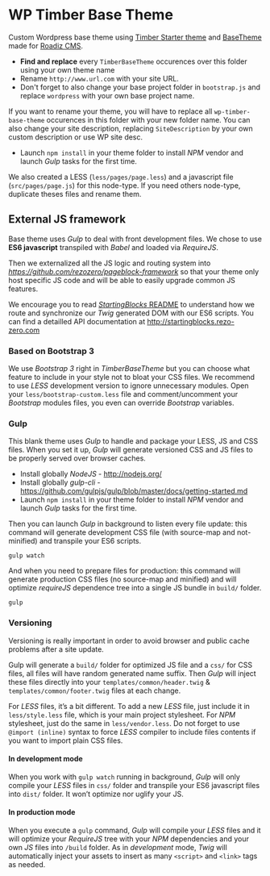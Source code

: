 # WP Timber Base Theme

Custom Wordpress base theme using [Timber Starter theme](https://github.com/timber/starter-theme) and [BaseTheme](https://github.com/roadiz/BaseTheme) made for [Roadiz CMS](http://www.roadiz.io).

- **Find and replace** every `TimberBaseTheme` occurences over this folder using your own theme name
- Rename `http://www.url.com` with your site URL.
- Don't forget to also change your base project folder in `bootstrap.js` and replace `wordpress` with your own base project name.

If you want to rename your theme, you will have to replace all `wp-timber-base-theme` occurences in this folder with your new folder name.
You can also change your site description, replacing `SiteDescription` by your own custom description or use WP site desc.

- Launch `npm install` in your theme folder to install _NPM_ vendor and launch _Gulp_ tasks for the first time.

We also created a LESS (`less/pages/page.less`) and a javascript file (`src/pages/page.js`) for this node-type.
If you need others node-type, duplicate theses files and rename them.

## External JS framework

Base theme uses _Gulp_ to deal with front development files.
We chose to use **ES6 javascript** transpiled with _Babel_ and loaded via _RequireJS_.

Then we externalized all the JS logic and routing system into *https://github.com/rezozero/pageblock-framework*
so that your theme only host specific JS code and will be able to easily upgrade common JS features.

We encourage you to read [_StartingBlocks_ README](https://github.com/rezozero/starting-blocks/blob/master/README.md)
to understand how we route and synchronize our _Twig_ generated DOM with our ES6 scripts. You can find a detailled
API documentation at http://startingblocks.rezo-zero.com

### Based on Bootstrap 3

We use _Bootstrap 3_ right in _TimberBaseTheme_ but you can choose what feature to include in your style not to bloat your CSS files.
We recommend to use _LESS_ development version to ignore unnecessary modules.
Open your `less/bootstrap-custom.less` file and comment/uncomment your _Bootstrap_
modules files, you even can override _Bootstrap_ variables.

### Gulp

This blank theme uses _Gulp_ to handle and package your LESS, JS and CSS files.
When you set it up, _Gulp_ will generate versioned CSS and JS files to
be properly served over browser caches.

- Install globally _NodeJS_ - http://nodejs.org/
- Install globally _gulp-cli_ - https://github.com/gulpjs/gulp/blob/master/docs/getting-started.md
- Launch `npm install` in your theme folder to install _NPM_ vendor and launch _Gulp_ tasks for the first time.

Then you can launch _Gulp_ in background to listen every file update: this command will
generate development CSS file (with source-map and not-minified) and transpile your ES6 scripts.

```shell
gulp watch
```

And when you need to prepare files for production: this command will generate production CSS
files (no source-map and minified) and will optimize _requireJS_ dependence tree into
a single JS bundle in `build/` folder.

```shell
gulp
```

### Versioning

Versioning is really important in order to avoid browser and public cache problems after
a site update.

Gulp will generate a `build/` folder for optimized JS file and a `css/` for CSS files, all files
will have random generated name suffix. Then _Gulp_ will inject these files directly into your
`templates/common/header.twig` & `templates/common/footer.twig` files at each change.

For _LESS_ files, it’s a bit different. To add a new _LESS_ file, just include it in `less/style.less`
file, which is your main project stylesheet. For _NPM_ stylesheet, just do the same in `less/vendor.less`.
Do not forget to use `@import (inline)` syntax to force _LESS_ compiler to include files contents if
you want to import plain CSS files.

#### In development mode

When you work with `gulp watch` running in background, _Gulp_ will only compile your _LESS_ files in `css/` folder
and transpile your ES6 javascript files into `dist/` folder. It won’t optimize nor uglify your JS.

#### In production mode

When you execute a `gulp` command, _Gulp_ will compile your _LESS_ files
and it will optimize your _RequireJS_ tree with your _NPM_ dependencies and your own _JS_ files into
`/build` folder. As in _development_ mode, _Twig_ will automatically inject your assets to
insert as many `<script>` and `<link>` tags as needed.
